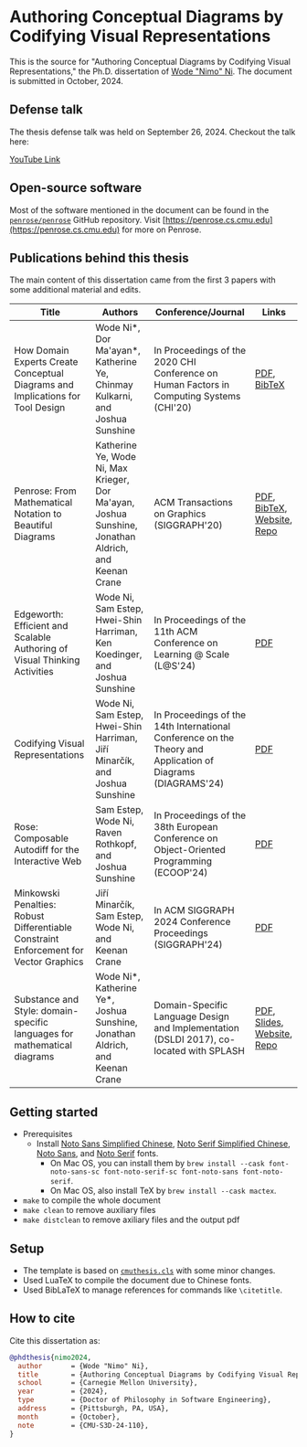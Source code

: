 # Authoring Conceptual Diagrams by Codifying Visual Representations

This is the source for "Authoring Conceptual Diagrams by Codifying Visual Representations," the Ph.D. dissertation of [Wode "Nimo" Ni](https://wodenimoni.com). The document is submitted in October, 2024. 

## Defense talk

The thesis defense talk was held on September 26, 2024. Checkout the talk here:

[YouTube Link](https://youtu.be/gVZJc7_0T14?si=nQD6q5CS39DsR_RM)

## Open-source software

Most of the software mentioned in the document can be found in the [`penrose/penrose`](https://github.com/penrose/penrose) GitHub repository. Visit [https://penrose.cs.cmu.edu](https://penrose.cs.cmu.edu) for more on Penrose.


## Publications behind this thesis

The main content of this dissertation came from the first 3 papers with some additional material and edits.

| Title                                                                                         | Authors                                                                                                                 | Conference/Journal                                                                              | Links                                                                                                                                                                                                                                                                                                            |
|-----------------------------------------------------------------------------------------------|-------------------------------------------------------------------------------------------------------------------------|-------------------------------------------------------------------------------------------------|------------------------------------------------------------------------------------------------------------------------------------------------------------------------------------------------------------------------------------------------------------------------------------------------------------------|
| How Domain Experts Create Conceptual Diagrams and Implications for Tool Design               | Wode Ni*, Dor Ma'ayan*, Katherine Ye, Chinmay Kulkarni, and Joshua Sunshine                                             | In Proceedings of the 2020 CHI Conference on Human Factors in Computing Systems (CHI'20)                           | [PDF](https://wodenimoni.com/assets/chi-20-natural-diagramming.pdf), [BibTeX](https://wodenimoni.com/assets/chi-20-natural-diagramming.txt)
| Penrose: From Mathematical Notation to Beautiful Diagrams                                    | Katherine Ye, Wode Ni, Max Krieger, Dor Ma'ayan, Joshua Sunshine, Jonathan Aldrich, and Keenan Crane                    | ACM Transactions on Graphics (SIGGRAPH'20)                                                                         | [PDF](http://penrose.ink/media/Penrose_SIGGRAPH2020.pdf), [BibTeX](https://wodenimoni.com/assets/siggraph20-penrose.txt), [Website](http://penrose.ink/siggraph20.html), [Repo](https://github.com/penrose/penrose)                                                   |
| Edgeworth: Efficient and Scalable Authoring of Visual Thinking Activities                     | Wode Ni, Sam Estep, Hwei-Shin Harriman, Ken Koedinger, and Joshua Sunshine                                              | In Proceedings of the 11th ACM Conference on Learning @ Scale (L@S'24)                                   | [PDF](https://wodenimoni.com/assets/las-24-edgeworth.pdf)                                                                                                                                                                                                                 |
| Codifying Visual Representations                                                              | Wode Ni, Sam Estep, Hwei-Shin Harriman, Jiří Minarčík, and Joshua Sunshine                                              | In Proceedings of the 14th International Conference on the Theory and Application of Diagrams (DIAGRAMS'24) | [PDF](https://wodenimoni.com/assets/diagrams-24-penrose.pdf)                                                                                                                                                                                                              |
| Rose: Composable Autodiff for the Interactive Web                                             | Sam Estep, Wode Ni, Raven Rothkopf, and Joshua Sunshine                                                                 | In Proceedings of the 38th European Conference on Object-Oriented Programming (ECOOP'24)               | [PDF](https://arxiv.org/pdf/2402.17743.pdf)                                                                                                                                                                                                                               |
| Minkowski Penalties: Robust Differentiable Constraint Enforcement for Vector Graphics         | Jiří Minarčík, Sam Estep, Wode Ni, and Keenan Crane                                                                     | In ACM SIGGRAPH 2024 Conference Proceedings (SIGGRAPH'24)                                               | [PDF](https://wodenimoni.com/assets/siggraph-24-minkowski.pdf)                                                                                                                                                                                                           |
| Substance and Style: domain-specific languages for mathematical diagrams                      | Wode Ni*, Katherine Ye*, Joshua Sunshine, Jonathan Aldrich, and Keenan Crane                         | Domain-Specific Language Design and Implementation (DSLDI 2017), co-located with SPLASH              | [PDF](https://wodenimoni.com/assets/dsldi.pdf), [Slides](https://wodenimoni.com/assets/dsldi-presentation.pdf), [Website](http://penrose.ink), [Repo](https://github.com/penrose/penrose)



## Getting started

* Prerequisites
  * Install [Noto Sans Simplified Chinese](https://fonts.google.com/noto/specimen/Noto+Sans+SC), [Noto Serif Simplified Chinese](https://fonts.google.com/noto/specimen/Noto+Serif+SC), [Noto Sans](https://fonts.google.com/noto/specimen/Noto+Sans), and [Noto Serif](https://fonts.google.com/noto/specimen/Noto+Serif) fonts. 
	* On Mac OS, you can install them by `brew install --cask font-noto-sans-sc font-noto-serif-sc font-noto-sans font-noto-serif`.
	* On Mac OS, also install TeX by `brew install --cask mactex`.
* `make` to compile the whole document
* `make clean` to remove auxiliary files
* `make distclean` to remove axiliary files and the output pdf

## Setup

* The template is based on [`cmuthesis.cls`](https://github.com/robsimmons/cmu-thesis) with some minor changes.
* Used LuaTeX to compile the document due to Chinese fonts.
* Used BibLaTeX to manage references for commands like `\citetitle`.

## How to cite

Cite this dissertation as:

```bibtex
@phdthesis{nimo2024,
  author       = {Wode "Nimo" Ni},
  title        = {Authoring Conceptual Diagrams by Codifying Visual Representations},
  school       = {Carnegie Mellon University},
  year         = {2024},
  type         = {Doctor of Philosophy in Software Engineering},
  address      = {Pittsburgh, PA, USA},
  month        = {October},
  note         = {CMU-S3D-24-110},
}
```
